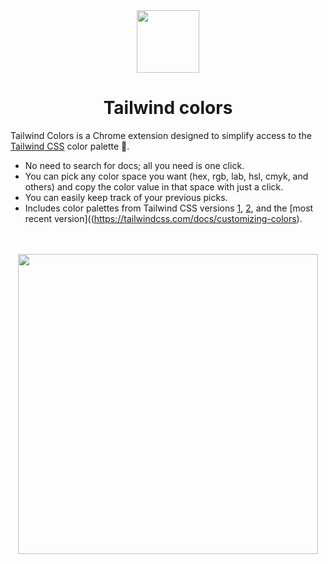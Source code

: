 <div align="center">
  <img src="https://github.com/HynekS/tailwind-colors-chrome-extension/assets/24924967/f6d56dc7-e393-4fad-834d-924f6d74a74b" width="100" height="auto" />
</div>

<h1 align="center">Tailwind colors</h1>

Tailwind Colors is a Chrome extension designed to simplify access to the [Tailwind CSS](https://tailwindcss.com) color palette 🎨.

- No need to search for docs; all you need is one click.
- You can pick any color space you want (hex, rgb, lab, hsl, cmyk, and others) and copy the color value in that space with just a click.
- You can easily keep track of your previous picks.
- Includes color palettes from Tailwind CSS versions [1](https://v1.tailwindcss.com/docs/customizing-colors#default-color-palette), [2](https://v2.tailwindcss.com/docs/customizing-colors), and the [most recent version]((https://tailwindcss.com/docs/customizing-colors).

<br/>
<br/>

<div align="center">
  <img src="https://github.com/HynekS/tailwind-colors-chrome-extension/assets/24924967/e8857ad3-0539-437a-8830-e9fdba8c7ebb" width="480" height="auto" />
</div>
